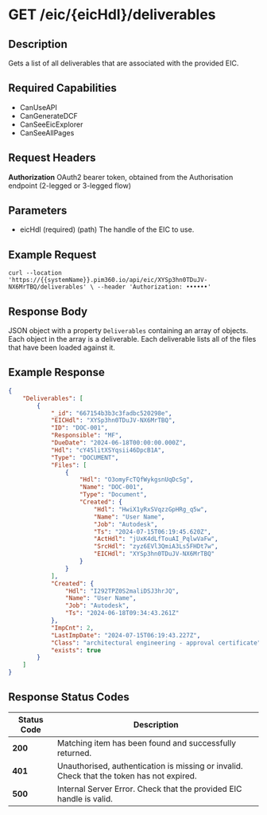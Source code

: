 # GET /eic/{eicHdl}/deliverables

## Description
Gets a list of all deliverables that are associated with the provided EIC.

## Required Capabilities
* CanUseAPI
* CanGenerateDCF
* CanSeeEicExplorer
* CanSeeAllPages

## Request Headers

**Authorization** OAuth2 bearer token, obtained from the Authorisation endpoint (2-legged or 3-legged flow)

## Parameters
* eicHdl (required) (path) The handle of the EIC to use.


## Example Request
`
curl --location 'https://{{systemName}}.pim360.io/api/eic/XYSp3hn0TDuJV-NX6MrTBQ/deliverables' \
--header 'Authorization: ••••••'
`

## Response Body
JSON object with a property `Deliverables` containing an array of objects. Each object in the array is a deliverable. Each deliverable lists all of the files that have been loaded against it.

## Example Response
```JSON
{
    "Deliverables": [
        {
            "_id": "667154b3b3c3fadbc520298e",
            "EICHdl": "XYSp3hn0TDuJV-NX6MrTBQ",
            "ID": "DOC-001",
            "Responsible": "MF",
            "DueDate": "2024-06-18T00:00:00.000Z",
            "Hdl": "cY45litXSYqsii46DpcB1A",
            "Type": "DOCUMENT",
            "Files": [
                {
                    "Hdl": "O3omyFcTQfWykgsnUqDcSg",
                    "Name": "DOC-001",
                    "Type": "Document",
                    "Created": {
                        "Hdl": "HwiX1yRxSVqzzGpHRg_q5w",
                        "Name": "User Name",
                        "Job": "Autodesk",
                        "Ts": "2024-07-15T06:19:45.620Z",
                        "ActHdl": "jUxK4dLfTouAI_PqlwVaFw",
                        "SrcHdl": "zyz6EVl3QmiA3Ls5FHDt7w",
                        "EICHdl": "XYSp3hn0TDuJV-NX6MrTBQ"
                    }
                }
            ],
            "Created": {
                "Hdl": "I292TPZ0S2maliDSJ3hrJQ",
                "Name": "User Name",
                "Job": "Autodesk",
                "Ts": "2024-06-18T09:34:43.261Z"
            },
            "ImpCnt": 2,
            "LastImpDate": "2024-07-15T06:19:43.227Z",
            "Class": "architectural engineering - approval certificate",
            "exists": true
        }
    ]
}
```

## Response Status Codes
| Status Code | Description |
| -------- | ------- |
|**200** |Matching item has been found and successfully returned.|
|**401** |Unauthorised, authentication is missing or invalid. Check that the token has not expired.|
|**500** |Internal Server Error. Check that the provided EIC handle is valid.|


